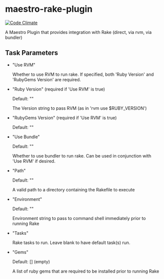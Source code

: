 maestro-rake-plugin
====================
[![Code Climate](https://codeclimate.com/github/maestrodev/maestro-rake-plugin.png)](https://codeclimate.com/github/maestrodev/maestro-rake-plugin)

A Maestro Plugin that provides integration with Rake (direct, via rvm, via bundler)

Task Parameters
---------------

* "Use RVM"

  Whether to use RVM to run rake.  If specified, both 'Ruby Version' and
  'RubyGems Version' are required.

* "Ruby Version" (required if 'Use RVM' is true)

  Default: ""
  
  The Version string to pass RVM (as in 'rvm use $RUBY_VERSION')

* "RubyGems Version" (required if 'Use RVM' is true)

  Default: ""

* "Use Bundle"

  Default: ""

  Whether to use bundler to run rake.
  Can be used in conjunction with 'Use RVM' if desired.

* "Path"

  Default: ""

  A valid path to a directory containing the Rakefile to execute

* "Environment"

  Default: ""

  Environment string to pass to command shell immediately prior to running Rake

* "Tasks"

  Rake tasks to run.  Leave blank to have default task(s) run.

* "Gems"

  Default: [] (empty)

  A list of ruby gems that are required to be installed prior to running Rake
